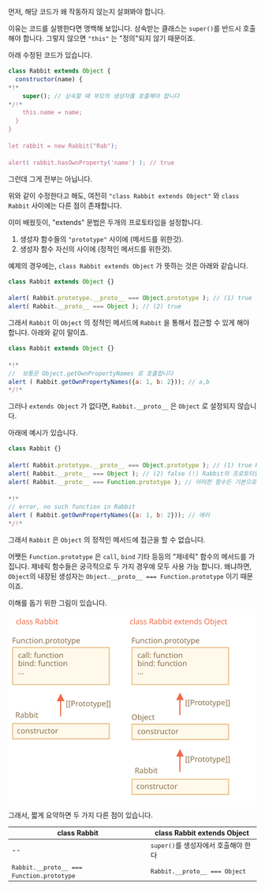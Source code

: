 먼저, 해당 코드가 왜 작동하지 않는지 살펴봐야 합니다.

이유는 코드를 실행한다면 명백해 보입니다. 상속받는 클래스는 `super()`를 반드시 호출해야 합니다. 그렇지 않으면 `"this"` 는 "정의"되지 않기 때문이죠.

아래 수정된 코드가 있습니다.

```js run
class Rabbit extends Object {
  constructor(name) {
*!*
    super(); // 상속할 때 부모의 생성자를 호출해야 합니다
*/!*
    this.name = name;
  }
}

let rabbit = new Rabbit("Rab");

alert( rabbit.hasOwnProperty('name') ); // true
```

그런데 그게 전부는 아닙니다.

위와 같이 수정한다고 해도, 여전히 `"class Rabbit extends Object"` 와 `class Rabbit` 사이에는 다른 점이 존재합니다.

이미 배웠듯이, "extends" 문법은 두개의 프로토타입을 설정합니다.

1. 생성자 함수들의 `"prototype"` 사이에 (메서드를 위한것).
2. 생성자 함수 자신의 사이에 (정적인 메서드를 위한것).

예제의 경우에는, `class Rabbit extends Object` 가 뜻하는 것은 아래와 같습니다.

```js run
class Rabbit extends Object {}

alert( Rabbit.prototype.__proto__ === Object.prototype ); // (1) true
alert( Rabbit.__proto__ === Object ); // (2) true
```

그래서 `Rabbit` 이 `Object` 의 정적인 메서드에 `Rabbit` 을 통해서 접근할 수 있게 해야 합니다. 아래와 같이 말이죠.

```js run
class Rabbit extends Object {}

*!*
//  보통은 Object.getOwnPropertyNames 로 호출합니다
alert ( Rabbit.getOwnPropertyNames({a: 1, b: 2})); // a,b
*/!*
```

그러나 `extends Object` 가 없다면, `Rabbit.__proto__` 은 `Object` 로 설정되지 않습니다.

아래에 예시가 있습니다.

```js run
class Rabbit {}

alert( Rabbit.prototype.__proto__ === Object.prototype ); // (1) true Rabbit의 프로토타입은 객체의 프로토타입입니다.
alert( Rabbit.__proto__ === Object ); // (2) false (!) Rabbit의 프로토타입은 객체가 아닙니다.
alert( Rabbit.__proto__ === Function.prototype ); // 어떠한 함수든 기본으로 __proto__는 함수의 프로토타입입니다.

*!*
// error, no such function in Rabbit
alert ( Rabbit.getOwnPropertyNames({a: 1, b: 2})); // 에러
*/!*
```

그래서 `Rabbit` 은 `Object` 의 정적인 메서드에 접근을 할 수 없습니다.

어쨋든 `Function.prototype` 은 `call`, `bind` 기타 등등의 "제네릭" 함수의 메서드를 가집니다. 제네릭 함수들은 궁극적으로 두 가지 경우에 모두 사용 가능 합니다. 왜냐하면, `Object`의 내장된 생성자는 `Object.__proto__ === Function.prototype` 이기 때문이죠.

이해를 돕기 위한 그림이 있습니다.

![](rabbit-extends-object.svg)

그래서, 짧게 요약하면 두 가지 다른 점이 있습니다.

| class Rabbit | class Rabbit extends Object  |
|--------------|------------------------------|
| --             | `super()`를 생성자에서 호출해야 한다 |
| `Rabbit.__proto__ === Function.prototype` | `Rabbit.__proto__ === Object` |

